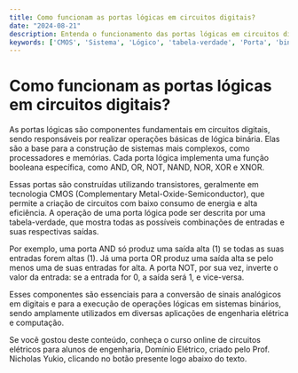 ```yaml
---
title: Como funcionam as portas lógicas em circuitos digitais?
date: "2024-08-21"
description: Entenda o funcionamento das portas lógicas em circuitos digitais e sua importância na engenharia elétrica.
keywords: ['CMOS', 'Sistema', 'Lógico', 'tabela-verdade', 'Porta', 'binário', 'Conversão']
---
```


# Como funcionam as portas lógicas em circuitos digitais?

As portas lógicas são componentes fundamentais em circuitos digitais, sendo responsáveis por realizar operações básicas de lógica binária. Elas são a base para a construção de sistemas mais complexos, como processadores e memórias. Cada porta lógica implementa uma função booleana específica, como AND, OR, NOT, NAND, NOR, XOR e XNOR.

Essas portas são construídas utilizando transistores, geralmente em tecnologia CMOS (Complementary Metal-Oxide-Semiconductor), que permite a criação de circuitos com baixo consumo de energia e alta eficiência. A operação de uma porta lógica pode ser descrita por uma tabela-verdade, que mostra todas as possíveis combinações de entradas e suas respectivas saídas.

Por exemplo, uma porta AND só produz uma saída alta (1) se todas as suas entradas forem altas (1). Já uma porta OR produz uma saída alta se pelo menos uma de suas entradas for alta. A porta NOT, por sua vez, inverte o valor da entrada: se a entrada for 0, a saída será 1, e vice-versa.

Esses componentes são essenciais para a conversão de sinais analógicos em digitais e para a execução de operações lógicas em sistemas binários, sendo amplamente utilizados em diversas aplicações de engenharia elétrica e computação.

Se você gostou deste conteúdo, conheça o curso online de circuitos elétricos para alunos de engenharia, Domínio Elétrico, criado pelo Prof. Nicholas Yukio, clicando no botão presente logo abaixo do texto.